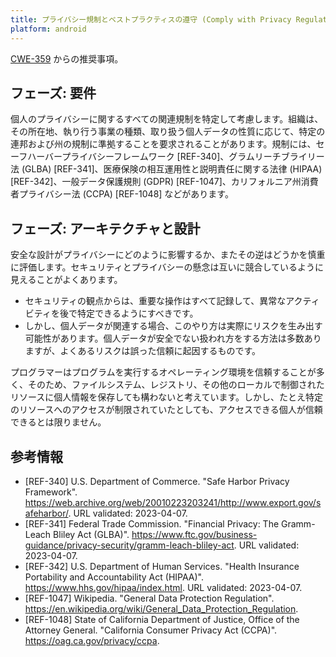 ```yaml
---
title: プライバシー規制とベストプラクティスの遵守 (Comply with Privacy Regulations and Best Practices)
platform: android
---
```



[CWE-359](https://cwe.mitre.org/data/definitions/359.html) からの推奨事項。

## フェーズ: 要件

個人のプライバシーに関するすべての関連規制を特定して考慮します。組織は、その所在地、執り行う事業の種類、取り扱う個人データの性質に応じて、特定の連邦および州の規制に準拠することを要求されることがあります。規制には、セーフハーバープライバシーフレームワーク [REF-340]、グラムリーチブライリー法 (GLBA) [REF-341]、医療保険の相互運用性と説明責任に関する法律 (HIPAA) [REF-342]、一般データ保護規則 (GDPR) [REF-1047]、カリフォルニア州消費者プライバシー法 (CCPA) [REF-1048] などがあります。

## フェーズ: アーキテクチャと設計

安全な設計がプライバシーにどのように影響するか、またその逆はどうかを慎重に評価します。セキュリティとプライバシーの懸念は互いに競合しているように見えることがよくあります。

- セキュリティの観点からは、重要な操作はすべて記録して、異常なアクティビティを後で特定できるようにすべきです。
- しかし、個人データが関連する場合、このやり方は実際にリスクを生み出す可能性があります。個人データが安全でない扱われ方をする方法は多数ありますが、よくあるリスクは誤った信頼に起因するものです。

プログラマーはプログラムを実行するオペレーティング環境を信頼することが多く、そのため、ファイルシステム、レジストリ、その他のローカルで制御されたリソースに個人情報を保存しても構わないと考えています。しかし、たとえ特定のリソースへのアクセスが制限されていたとしても、アクセスできる個人が信頼できるとは限りません。

## 参考情報

- [REF-340] U.S. Department of Commerce. "Safe Harbor Privacy Framework". <https://web.archive.org/web/20010223203241/http://www.export.gov/safeharbor/>. URL validated: 2023-04-07.
- [REF-341] Federal Trade Commission. "Financial Privacy: The Gramm-Leach Bliley Act (GLBA)". <https://www.ftc.gov/business-guidance/privacy-security/gramm-leach-bliley-act>. URL validated: 2023-04-07.
- [REF-342] U.S. Department of Human Services. "Health Insurance Portability and Accountability Act (HIPAA)". <https://www.hhs.gov/hipaa/index.html>. URL validated: 2023-04-07.
- [REF-1047] Wikipedia. "General Data Protection Regulation". <https://en.wikipedia.org/wiki/General_Data_Protection_Regulation>.
- [REF-1048] State of California Department of Justice, Office of the Attorney General. "California Consumer Privacy Act (CCPA)". <https://oag.ca.gov/privacy/ccpa>.
